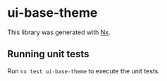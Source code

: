 # ui-base-theme

This library was generated with [Nx](https://nx.dev).

## Running unit tests

Run `nx test ui-base-theme` to execute the unit tests.
